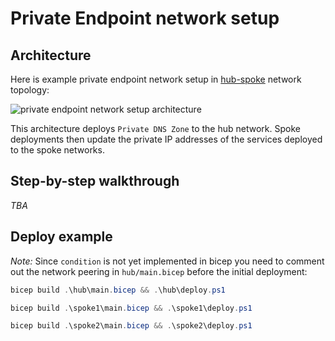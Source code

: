 # Private Endpoint network setup

## Architecture

Here is example private endpoint network setup in [hub-spoke](https://docs.microsoft.com/en-us/azure/architecture/reference-architectures/hybrid-networking/hub-spoke)
network topology:

![private endpoint network setup architecture](https://user-images.githubusercontent.com/2357647/97886561-69c42f80-1d31-11eb-8fe3-47748c32f33a.png)

This architecture deploys `Private DNS Zone` to the hub network.
Spoke deployments then update the private IP addresses of the services deployed to the
spoke networks.

## Step-by-step walkthrough

*TBA*

## Deploy example

*Note:* Since `condition` is not yet implemented in
bicep you need to comment out the network peering in
`hub/main.bicep` before the initial deployment:

```powershell
bicep build .\hub\main.bicep && .\hub\deploy.ps1
```

```powershell
bicep build .\spoke1\main.bicep && .\spoke1\deploy.ps1
```

```powershell
bicep build .\spoke2\main.bicep && .\spoke2\deploy.ps1
```
